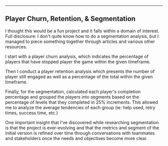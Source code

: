 ------------------------------------------------------------------
Player Churn, Retention, & Segmentation
-------------------------------------------------------------------

I thought this would be a fun project and it falls within a domain of interest. Full disclosure: I don't quite know how to do a segmentation analysis, but I managed to piece something together through articles and various other resources.  

I start with a player churn analysis, which indicates the percentage of players that have stopped player the game within the given timeframe. 

Then I conduct a player retention analysis which presents the number of player still engaged as well as a percentage of the total within the given timeframe. 

Finally, for the segmentation, calculated each player's completion percentage and grouped the players into segments based on the percentage of levels that they completed in 25% increments. This allowed me to analyze the average tendencies of each group (ie: help used, retry times, success time, etc.)

One important insight that I've discovered while researching segmentation is that the project is ever-evolving and that the metrics and segment of the initial version is refined over time through conversations with teammates and stakeholders once the needs and objectives become more clear.
